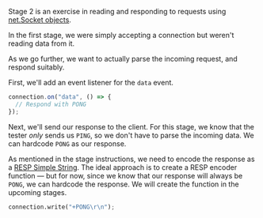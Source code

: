 Stage 2 is an exercise in reading and responding to requests using [net.Socket objects](https://nodejs.org/api/net.html#class-netsocket).

In the first stage, we were simply accepting a connection but weren't reading data from it.

As we go further, we want to actually parse the incoming request, and respond suitably.

First, we'll add an event listener for the `data` event.

```javascript
connection.on("data", () => {
  // Respond with PONG
});
```

Next, we'll send our response to the client. For this stage, we know that the tester _only_ sends us `PING`, so we don't have to
parse the incoming data. We can hardcode `PONG` as our response.

As mentioned in the stage instructions, we need to encode the response as a
[RESP Simple String](https://redis.io/docs/reference/protocol-spec/#resp-simple-strings). The ideal approach is to
create a RESP encoder function — but for now, since we know that our response will always be `PONG`, we can hardcode
the response. We will create the function in the upcoming stages.

```python
connection.write("+PONG\r\n");
```
